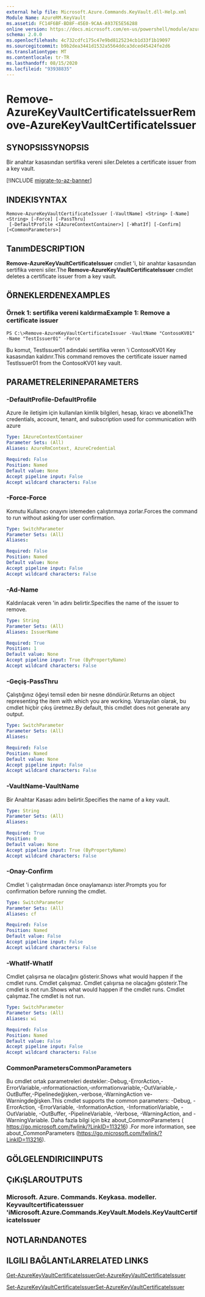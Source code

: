 ```yaml
---
external help file: Microsoft.Azure.Commands.KeyVault.dll-Help.xml
Module Name: AzureRM.KeyVault
ms.assetid: FC14F6BF-BD8F-45E0-9CAA-A937E5E56288
online version: https://docs.microsoft.com/en-us/powershell/module/azurerm.keyvault/remove-azurekeyvaultcertificateissuer
schema: 2.0.0
ms.openlocfilehash: 4c732cdfc175c47e9bd8125234cb1d33f1b19097
ms.sourcegitcommit: b9b2dea3441d1532a5564ddca3dced45424fe2d6
ms.translationtype: MT
ms.contentlocale: tr-TR
ms.lasthandoff: 08/15/2020
ms.locfileid: "93938835"
---
```

# <span data-ttu-id="5e1cd-101">Remove-AzureKeyVaultCertificateIssuer</span><span class="sxs-lookup"><span data-stu-id="5e1cd-101">Remove-AzureKeyVaultCertificateIssuer</span></span>

## <span data-ttu-id="5e1cd-102">SYNOPSIS</span><span class="sxs-lookup"><span data-stu-id="5e1cd-102">SYNOPSIS</span></span>
<span data-ttu-id="5e1cd-103">Bir anahtar kasasından sertifika vereni siler.</span><span class="sxs-lookup"><span data-stu-id="5e1cd-103">Deletes a certificate issuer from a key vault.</span></span>

[!INCLUDE [migrate-to-az-banner](../../includes/migrate-to-az-banner.md)]

## <span data-ttu-id="5e1cd-104">INDEKI</span><span class="sxs-lookup"><span data-stu-id="5e1cd-104">SYNTAX</span></span>

```
Remove-AzureKeyVaultCertificateIssuer [-VaultName] <String> [-Name] <String> [-Force] [-PassThru]
 [-DefaultProfile <IAzureContextContainer>] [-WhatIf] [-Confirm] [<CommonParameters>]
```

## <span data-ttu-id="5e1cd-105">Tanım</span><span class="sxs-lookup"><span data-stu-id="5e1cd-105">DESCRIPTION</span></span>
<span data-ttu-id="5e1cd-106">**Remove-AzureKeyVaultCertificateIssuer** cmdlet 'i, bir anahtar kasasından sertifika vereni siler.</span><span class="sxs-lookup"><span data-stu-id="5e1cd-106">The **Remove-AzureKeyVaultCertificateIssuer** cmdlet deletes a certificate issuer from a key vault.</span></span>

## <span data-ttu-id="5e1cd-107">ÖRNEKLERDEN</span><span class="sxs-lookup"><span data-stu-id="5e1cd-107">EXAMPLES</span></span>

### <span data-ttu-id="5e1cd-108">Örnek 1: sertifika vereni kaldırma</span><span class="sxs-lookup"><span data-stu-id="5e1cd-108">Example 1: Remove a certificate issuer</span></span>
```
PS C:\>Remove-AzureKeyVaultCertificateIssuer -VaultName "ContosoKV01" -Name "TestIssuer01" -Force
```

<span data-ttu-id="5e1cd-109">Bu komut, TestIssuer01 adındaki sertifika veren 'i ContosoKV01 Key kasasından kaldırır.</span><span class="sxs-lookup"><span data-stu-id="5e1cd-109">This command removes the certificate issuer named TestIssuer01 from the ContosoKV01 key vault.</span></span>

## <span data-ttu-id="5e1cd-110">PARAMETRELERINE</span><span class="sxs-lookup"><span data-stu-id="5e1cd-110">PARAMETERS</span></span>

### <span data-ttu-id="5e1cd-111">-DefaultProfile</span><span class="sxs-lookup"><span data-stu-id="5e1cd-111">-DefaultProfile</span></span>
<span data-ttu-id="5e1cd-112">Azure ile iletişim için kullanılan kimlik bilgileri, hesap, kiracı ve abonelik</span><span class="sxs-lookup"><span data-stu-id="5e1cd-112">The credentials, account, tenant, and subscription used for communication with azure</span></span>

```yaml
Type: IAzureContextContainer
Parameter Sets: (All)
Aliases: AzureRmContext, AzureCredential

Required: False
Position: Named
Default value: None
Accept pipeline input: False
Accept wildcard characters: False
```

### <span data-ttu-id="5e1cd-113">-Force</span><span class="sxs-lookup"><span data-stu-id="5e1cd-113">-Force</span></span>
<span data-ttu-id="5e1cd-114">Komutu Kullanıcı onayını istemeden çalıştırmaya zorlar.</span><span class="sxs-lookup"><span data-stu-id="5e1cd-114">Forces the command to run without asking for user confirmation.</span></span>

```yaml
Type: SwitchParameter
Parameter Sets: (All)
Aliases: 

Required: False
Position: Named
Default value: None
Accept pipeline input: False
Accept wildcard characters: False
```

### <span data-ttu-id="5e1cd-115">-Ad</span><span class="sxs-lookup"><span data-stu-id="5e1cd-115">-Name</span></span>
<span data-ttu-id="5e1cd-116">Kaldırılacak veren 'in adını belirtir.</span><span class="sxs-lookup"><span data-stu-id="5e1cd-116">Specifies the name of the issuer to remove.</span></span>

```yaml
Type: String
Parameter Sets: (All)
Aliases: IssuerName

Required: True
Position: 1
Default value: None
Accept pipeline input: True (ByPropertyName)
Accept wildcard characters: False
```

### <span data-ttu-id="5e1cd-117">-Geçiş</span><span class="sxs-lookup"><span data-stu-id="5e1cd-117">-PassThru</span></span>
<span data-ttu-id="5e1cd-118">Çalıştığınız öğeyi temsil eden bir nesne döndürür.</span><span class="sxs-lookup"><span data-stu-id="5e1cd-118">Returns an object representing the item with which you are working.</span></span>
<span data-ttu-id="5e1cd-119">Varsayılan olarak, bu cmdlet hiçbir çıkış üretmez.</span><span class="sxs-lookup"><span data-stu-id="5e1cd-119">By default, this cmdlet does not generate any output.</span></span>

```yaml
Type: SwitchParameter
Parameter Sets: (All)
Aliases: 

Required: False
Position: Named
Default value: None
Accept pipeline input: False
Accept wildcard characters: False
```

### <span data-ttu-id="5e1cd-120">-VaultName</span><span class="sxs-lookup"><span data-stu-id="5e1cd-120">-VaultName</span></span>
<span data-ttu-id="5e1cd-121">Bir Anahtar Kasası adını belirtir.</span><span class="sxs-lookup"><span data-stu-id="5e1cd-121">Specifies the name of a key vault.</span></span>

```yaml
Type: String
Parameter Sets: (All)
Aliases: 

Required: True
Position: 0
Default value: None
Accept pipeline input: True (ByPropertyName)
Accept wildcard characters: False
```

### <span data-ttu-id="5e1cd-122">-Onay</span><span class="sxs-lookup"><span data-stu-id="5e1cd-122">-Confirm</span></span>
<span data-ttu-id="5e1cd-123">Cmdlet 'i çalıştırmadan önce onaylamanızı ister.</span><span class="sxs-lookup"><span data-stu-id="5e1cd-123">Prompts you for confirmation before running the cmdlet.</span></span>

```yaml
Type: SwitchParameter
Parameter Sets: (All)
Aliases: cf

Required: False
Position: Named
Default value: False
Accept pipeline input: False
Accept wildcard characters: False
```

### <span data-ttu-id="5e1cd-124">-WhatIf</span><span class="sxs-lookup"><span data-stu-id="5e1cd-124">-WhatIf</span></span>
<span data-ttu-id="5e1cd-125">Cmdlet çalışırsa ne olacağını gösterir.</span><span class="sxs-lookup"><span data-stu-id="5e1cd-125">Shows what would happen if the cmdlet runs.</span></span>
<span data-ttu-id="5e1cd-126">Cmdlet çalışmaz. Cmdlet çalışırsa ne olacağını gösterir.</span><span class="sxs-lookup"><span data-stu-id="5e1cd-126">The cmdlet is not run.Shows what would happen if the cmdlet runs.</span></span>
<span data-ttu-id="5e1cd-127">Cmdlet çalışmaz.</span><span class="sxs-lookup"><span data-stu-id="5e1cd-127">The cmdlet is not run.</span></span>

```yaml
Type: SwitchParameter
Parameter Sets: (All)
Aliases: wi

Required: False
Position: Named
Default value: False
Accept pipeline input: False
Accept wildcard characters: False
```

### <span data-ttu-id="5e1cd-128">CommonParameters</span><span class="sxs-lookup"><span data-stu-id="5e1cd-128">CommonParameters</span></span>
<span data-ttu-id="5e1cd-129">Bu cmdlet ortak parametreleri destekler:-Debug,-ErrorAction,-ErrorVariable,-ınformationaction,-ınformationvariable,-OutVariable,-OutBuffer,-Pipelinedeğişken,-verbose,-WarningAction ve-Warningdeğişken.</span><span class="sxs-lookup"><span data-stu-id="5e1cd-129">This cmdlet supports the common parameters: -Debug, -ErrorAction, -ErrorVariable, -InformationAction, -InformationVariable, -OutVariable, -OutBuffer, -PipelineVariable, -Verbose, -WarningAction, and -WarningVariable.</span></span> <span data-ttu-id="5e1cd-130">Daha fazla bilgi için bkz about_CommonParameters ( https://go.microsoft.com/fwlink/?LinkID=113216) .</span><span class="sxs-lookup"><span data-stu-id="5e1cd-130">For more information, see about_CommonParameters (https://go.microsoft.com/fwlink/?LinkID=113216).</span></span>

## <span data-ttu-id="5e1cd-131">GÖLGELENDIRICI</span><span class="sxs-lookup"><span data-stu-id="5e1cd-131">INPUTS</span></span>

## <span data-ttu-id="5e1cd-132">ÇıKıŞLAR</span><span class="sxs-lookup"><span data-stu-id="5e1cd-132">OUTPUTS</span></span>

### <span data-ttu-id="5e1cd-133">Microsoft. Azure. Commands. Keykasa. modeller. Keyvaultcertificateıssuer 'i</span><span class="sxs-lookup"><span data-stu-id="5e1cd-133">Microsoft.Azure.Commands.KeyVault.Models.KeyVaultCertificateIssuer</span></span>

## <span data-ttu-id="5e1cd-134">NOTLARıNDA</span><span class="sxs-lookup"><span data-stu-id="5e1cd-134">NOTES</span></span>

## <span data-ttu-id="5e1cd-135">ILGILI BAĞLANTıLAR</span><span class="sxs-lookup"><span data-stu-id="5e1cd-135">RELATED LINKS</span></span>

[<span data-ttu-id="5e1cd-136">Get-AzureKeyVaultCertificateIssuer</span><span class="sxs-lookup"><span data-stu-id="5e1cd-136">Get-AzureKeyVaultCertificateIssuer</span></span>](./Get-AzureKeyVaultCertificateIssuer.md)

[<span data-ttu-id="5e1cd-137">Set-AzureKeyVaultCertificateIssuer</span><span class="sxs-lookup"><span data-stu-id="5e1cd-137">Set-AzureKeyVaultCertificateIssuer</span></span>](./Set-AzureKeyVaultCertificateIssuer.md)


